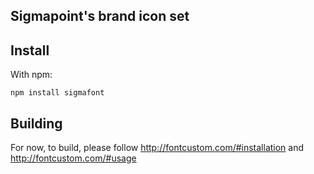 Sigmapoint's brand icon set
---------------------------


Install
-------

With npm:

    npm install sigmafont


Building
--------

For now, to build,  please follow http://fontcustom.com/#installation and
http://fontcustom.com/#usage
